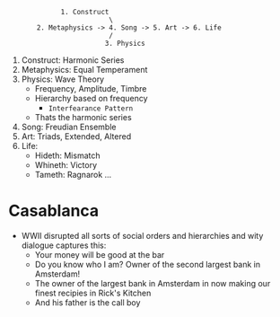                  1. Construct
                             \
           2. Metaphysics -> 4. Song -> 5. Art -> 6. Life
                             /
                            3. Physics


1. Construct: Harmonic Series
2. Metaphysics: Equal Temperament
3. Physics: Wave Theory
   - Frequency, Amplitude, Timbre
   - Hierarchy based on frequency
      - `Interfearance Pattern`
   - Thats the harmonic series
4. Song: Freudian Ensemble
5. Art: Triads, Extended, Altered
6. Life:  
   - Hideth: Mismatch
   - Whineth: Victory
   - Tameth: Ragnarok ...
# Casablanca

- WWII disrupted all sorts of social orders and hierarchies and wity dialogue captures this:
   - Your money will be good at the bar
   - Do you know who I am? Owner of the second largest bank in Amsterdam!
   - The owner of the largest bank in Amsterdam in now making our finest recipies in Rick's Kitchen
   - And his father is the call boy 

